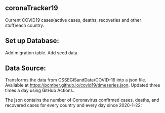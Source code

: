 ## coronaTracker19
Current COVID19 cases(active cases, deaths, recoveries and other stuff)each country.

## Set up Database:
  Add migration table.
  Add seed data.


## Data Source:
Transforms the data from CSSEGISandData/COVID-19 into a json file. Available at https://pomber.github.io/covid19/timeseries.json. Updated three times a day using GitHub Actions.

The json contains the number of Coronavirus confirmed cases, deaths, and recovered cases for every country and every day since 2020-1-22:

